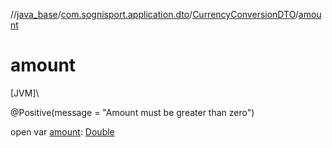 //[java_base](../../../index.md)/[com.sognisport.application.dto](../index.md)/[CurrencyConversionDTO](index.md)/[amount](amount.md)

# amount

[JVM]\

@Positive(message = &quot;Amount must be greater than zero&quot;)

open var [amount](amount.md): [Double](https://kotlinlang.org/api/latest/jvm/stdlib/kotlin/-double/index.html)
